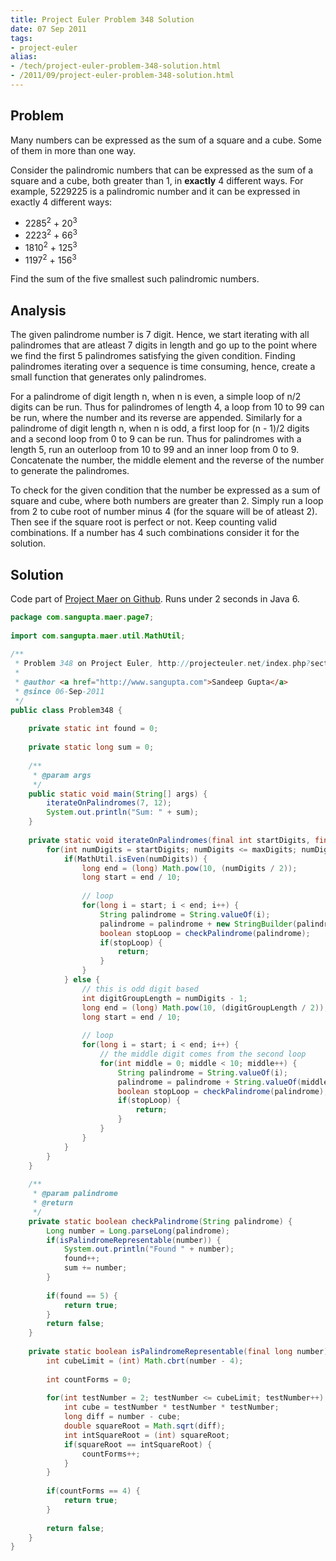 ```yaml
---
title: Project Euler Problem 348 Solution
date: 07 Sep 2011
tags: 
- project-euler
alias:
- /tech/project-euler-problem-348-solution.html
- /2011/09/project-euler-problem-348-solution.html
---
```


Problem
-------

Many numbers can be expressed as the sum of a square and a cube. Some of them in more than one way.

Consider the palindromic numbers that can be expressed as the sum of a square and a cube, both greater than 1, in 
<b>exactly</b> 4 different ways. For example, 5229225 is a palindromic number and it can be expressed in exactly 
4 different ways:

<!-- break here -->

* 2285<sup>2</sup> + 20<sup>3</sup>
* 2223<sup>2</sup> + 66<sup>3</sup>
* 1810<sup>2</sup> + 125<sup>3</sup>
* 1197<sup>2</sup> + 156<sup>3</sup>

Find the sum of the five smallest such palindromic numbers.


Analysis
--------

The given palindrome number is 7 digit. Hence, we start iterating with all palindromes that are atleast 
7 digits in length and go up to the point where we find the first 5 palindromes satisfying the given 
condition. Finding palindromes iterating over a sequence is time consuming, hence, create a small function 
that generates only palindromes.

For a palindrome of digit length n, when n is even, a simple loop of n/2 digits can be run. Thus for 
palindromes of length 4, a loop from 10 to 99 can be run, where the number and its reverse are appended. 
Similarly for a palindrome of digit length n, when n is odd, a first loop for (n - 1)/2 digits and a second 
loop from 0 to 9 can be run. Thus for palindromes with a length 5, run an outerloop from 10 to 99 and an 
inner loop from 0 to 9. Concatenate the number, the middle element and the reverse of the number to 
generate the palindromes.

To check for the given condition that the number be expressed as a sum of square and cube, where both 
numbers are greater than 2. Simply run a loop from 2 to cube root of number minus 4 (for the square will 
be of atleast 2). Then see if the square root is perfect or not. Keep counting valid combinations. If a 
number has 4 such combinations consider it for the solution.


Solution
--------

Code part of <a href="https://github.com/sangupta/maer">Project Maer on Github</a>. Runs under 2 seconds in Java 6.


```java
package com.sangupta.maer.page7;
 
import com.sangupta.maer.util.MathUtil;
 
/**
 * Problem 348 on Project Euler, http://projecteuler.net/index.php?section=problems&id=348
 *
 * @author <a href="http://www.sangupta.com">Sandeep Gupta</a>
 * @since 06-Sep-2011
 */
public class Problem348 {
     
    private static int found = 0;
     
    private static long sum = 0;
 
    /**
     * @param args
     */
    public static void main(String[] args) {
        iterateOnPalindromes(7, 12);
        System.out.println("Sum: " + sum);
    }
     
    private static void iterateOnPalindromes(final int startDigits, final int maxDigits) {
        for(int numDigits = startDigits; numDigits <= maxDigits; numDigits++) {
            if(MathUtil.isEven(numDigits)) {
                long end = (long) Math.pow(10, (numDigits / 2));
                long start = end / 10;
                 
                // loop
                for(long i = start; i < end; i++) {
                    String palindrome = String.valueOf(i);
                    palindrome = palindrome + new StringBuilder(palindrome).reverse().toString();
                    boolean stopLoop = checkPalindrome(palindrome);
                    if(stopLoop) {
                        return;
                    }
                }
            } else {
                // this is odd digit based
                int digitGroupLength = numDigits - 1;
                long end = (long) Math.pow(10, (digitGroupLength / 2));
                long start = end / 10;
                 
                // loop
                for(long i = start; i < end; i++) {
                    // the middle digit comes from the second loop
                    for(int middle = 0; middle < 10; middle++) {
                        String palindrome = String.valueOf(i);
                        palindrome = palindrome + String.valueOf(middle) + new StringBuilder(palindrome).reverse().toString();
                        boolean stopLoop = checkPalindrome(palindrome);
                        if(stopLoop) {
                            return;
                        }
                    }
                }               
            }
        }
    }
 
    /**
     * @param palindrome
     * @return
     */
    private static boolean checkPalindrome(String palindrome) {
        Long number = Long.parseLong(palindrome);
        if(isPalindromeRepresentable(number)) {
            System.out.println("Found " + number);
            found++;
            sum += number;
        }
         
        if(found == 5) {
            return true;
        }
        return false;
    }
 
    private static boolean isPalindromeRepresentable(final long number) {
        int cubeLimit = (int) Math.cbrt(number - 4);
         
        int countForms = 0;
         
        for(int testNumber = 2; testNumber <= cubeLimit; testNumber++) {
            int cube = testNumber * testNumber * testNumber;
            long diff = number - cube;
            double squareRoot = Math.sqrt(diff);
            int intSquareRoot = (int) squareRoot;
            if(squareRoot == intSquareRoot) {
                countForms++;
            }
        }
         
        if(countForms == 4) {
            return true;
        }
         
        return false;
    }
}
```